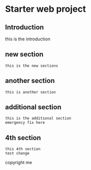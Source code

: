 # Starter web project

## Introduction

this is the introduction

## new section
    this is the new sections
## another section
    this is another section
## additional section
    this is the additional section
    emergency fix here
## 4th section
    this 4th section
    test change

copyright me